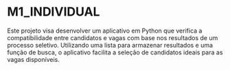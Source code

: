 # M1_INDIVIDUAL
Este projeto visa desenvolver um aplicativo em Python que verifica a compatibilidade entre candidatos e vagas com base nos resultados de um processo seletivo. Utilizando uma lista para armazenar resultados e uma função de busca, o aplicativo facilita a seleção de candidatos ideais para as vagas disponíveis.
